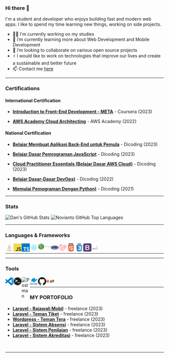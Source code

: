 ### Hi there 👋

I'm a student and developer who enjoys building fast and modern web apps.  I like to spend my time learning new things, working on side projects.

<!-- -   🔭 I’m currently working on a Fullstack web app 👨‍💻 -->

-   👨‍🎓 I'm currently working on my studies
-   🌱 I’m currently learning more about Web Development and Mobile Development
-   🤝 I’m looking to collaborate on various open source projects
-   ⚡️ I would like to work on technologies that improve our lives and create a sustainable and better future
-   📫 Contact me [here](https://www.linkedin.com/in/achmad-yusuf-al-ma-ruf-b9b907217/)

---

<!-- ### Education & Certifications -->

### Certifications

#### International Certification

-   **[Introduction to Front-End Development - META](https://www.coursera.org/account/accomplishments/verify/CJSKP7GVZZQX?utm_source=ln&utm_medium=certificate&utm_content=cert_image&utm_campaign=sharing_cta&utm_product=course)** - Coursera (2023)

-   **[AWS Academy Cloud Architecting](https://drive.google.com/file/d/1OpZfunKShN8KI161GfukWjLZusVTm0Od/view?usp=drive_link)** - AWS Academy (2022)

#### National Certification
-   **[Belajar Membuat Aplikasi Back-End untuk Pemula](https://www.dicoding.com/certificates/1RXY67VV9ZVM)** - Dicoding (2023)

-   **[Belajar Dasar Pemrograman JavaScript](https://www.dicoding.com/certificates/L4PQG2K74ZO1)** - Dicoding (2023)

-   **[Cloud Practitioner Essentials (Belajar Dasar AWS Cloud)](https://www.dicoding.com/certificates/NVP7OJD4GPR0)** - Dicoding (2023)

-   **[Belajar Dasar-Dasar DevOps)](https://www.dicoding.com/certificates/ERZRMQJKNPYV)** - Dicoding (2022)

-   **[Memulai Pemograman Dengan Python)](https://www.dicoding.com/certificates/72ZD2KWQ9ZYW)** - Dicoding (2021)
---

<!-- Add education section here -->

### Stats

<p float="left">
  <img alt="Dan's GitHub Stats" src="https://github-readme-stats-git-masterrstaa-rickstaa.vercel.app/api?username=yusufmaruf&show_icons=true&hide_border=true&theme=rose_pine" height=165px />
    <img alt="Novianto GitHub Top Languages" src="https://github-readme-stats-git-masterrstaa-rickstaa.vercel.app/api/top-langs/?username=yusufmaruf&hide_border=true&layout=compact&theme=rose_pine" />
</p>

---

### Languages & Frameworks

<img align="left" alt="Java" width="26px" src="https://raw.githubusercontent.com/github/explore/main/topics/java/java.png" />

<img align="left" alt="JavaScript" width="26px" src="https://raw.githubusercontent.com/github/explore/main/topics/javascript/javascript.png" />
<img align="left" alt="TypeScript" width="26px" src="https://raw.githubusercontent.com/github/explore/main/topics/typescript/typescript.png" />
<img align="left" alt="react" width="26px" src="https://raw.githubusercontent.com/github/explore/main/topics/react/react.png" />
<img align="left" height="20" src="https://raw.githubusercontent.com/github/explore/80688e429a7d4ef2fca1e82350fe8e3517d3494d/topics/nodejs/nodejs.png">
<img align="left" height="20" src="https://raw.githubusercontent.com/github/explore/80688e429a7d4ef2fca1e82350fe8e3517d3494d/topics/express/express.png" alt="Express.js">

<img align="left" alt="PHP" width="26px" src="https://raw.githubusercontent.com/github/explore/main/topics/php/php.png" />
<img align="left" alt="Laravel" width="26px" src="https://raw.githubusercontent.com/github/explore/main/topics/laravel/laravel.png" />

<img align="left" alt="HTML" width="26px" src="https://raw.githubusercontent.com/github/explore/main/topics/html/html.png" />
<img align="left" alt="CSS" width="26px" src="https://raw.githubusercontent.com/github/explore/main/topics/css/css.png" />
<img align="left" alt="Bootstrap" width="26px" src="https://raw.githubusercontent.com/github/explore/main/topics/bootstrap/bootstrap.png" />

<img align="left" alt="MySQL" width="26px" src="https://raw.githubusercontent.com/github/explore/main/topics/mysql/mysql.png" />

<br />

---

---

### Tools
<img align="left" alt="Visual Studio Code" width="26px" src="https://raw.githubusercontent.com/github/explore/main/topics/visual-studio-code/visual-studio-code.png" />
<img align="left" alt="Terminal" width="26px" src="https://raw.githubusercontent.com/github/explore/main/topics/terminal/terminal.png" />
<img align="left" alt="Postman" width="26px" src="https://res.cloudinary.com/postman/image/upload/t_team_logo/v1629869194/team/2893aede23f01bfcbd2319326bc96a6ed0524eba759745ed6d73405a3a8b67a8" />
<img align="left" alt="Docker" width="26px" src="https://raw.githubusercontent.com/github/explore/main/topics/docker/docker.png" />
<img align="left" alt="GitHub" width="26px" src="https://raw.githubusercontent.com/github/explore/78df643247d429f6cc873026c0622819ad797942/topics/github/github.png" />
<img align="left" alt="Git" width="26px" src="https://raw.githubusercontent.com/github/explore/80688e429a7d4ef2fca1e82350fe8e3517d3494d/topics/git/git.png" />

<br />

---

### MY PORTOFOLIO
-   **[Laravel - Rajawali Mobil](https://rajawalimobil.com)** - freelance (2023)
-   **[Laravel - Teman Tiket](https://temantiket.com)** - freelance (2023)
-   **[Wordpress - Teman Tera](https://temantera.com)** - freelance (2023)
-   **[Laravel - Sistem Absensi](https://absensi.temantera.com)** - freelance (2023)
-   **[Laravel - Sistem Penilaian](https://penilaian.temantera.com)** - freelance (2023)
-   **[Laravel - Sistem Akreditasi](https://akreditasi.temantera.com)** - freelance (2023)
<br />

---
